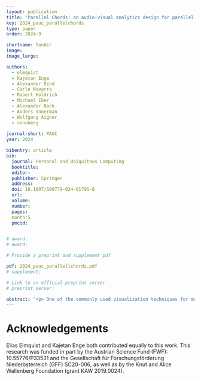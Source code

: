 ```yaml
---
layout: publication
title: "Parallel Chords: an audio-visual analytics design for parallel coordinates"
key: 2024_pauc_parallelchords
type: paper
order: 2024-9

shortname: SonAir
image: 
image_large: 

authors:
  - elmquist
  - Kajetan Enge
  - Alexander Rind
  - Carlo Navarra
  - Robert Holdrich
  - Michael Iber
  - Alexander Bock
  - Anders Ynnerman
  - Wolfgang Aigner
  - ronnberg
  
journal-short: PAUC
year: 2024

bibentry: article
bib:
  journal: Personal and Ubiquitous Computing
  booktitle:
  editor:
  publisher: Springer
  address:
  doi: 10.1007/S00779-024-01795-8
  url:
  volume:
  number:
  pages:
  month:5
  pmcid:


# award: 
# award:

# Provide a preprint and supplement pdf

pdf: 2024_pauc_parallellchords.pdf
# supplement:

# Link to an official preprint server
# preprint_server: 

abstract: "<p> One of the commonly used visualization techniques for multivariate data is the parallel coordinates plot. It provides users with a visual overview of multivariate data and the possibility to interactively explore it. While pattern recognition is a strength of the human visual system, it is also a strength of the auditory system. Inspired by the integration of the visual and auditory perception in everyday life, we introduce an audio-visual analytics design named Parallel Chords combining both visual and auditory displays. Parallel Chords lets users explore multivariate data using both visualization and sonification through the interaction with the axes of a parallel coordinates plot. To illustrate the potential of the design, we present (1) prototypical data patterns where the sonification helps with the identification of correlations, clusters, and outliers, (2) a usage scenario showing the sonification of data from non-adjacent axes, and (3) a controlled experiment on the sensitivity thresholds of participants when distinguishing the strength of correlations. During this controlled experiment, 35 participants used three different display types, the visualization, the sonification, and the combination of these, to identify the strongest out of three correlations. The results show that all three display types enabled the participants to identify the strongest correlation — with visualization resulting in the best sensitivity. The sonification resulted in sensitivities that were independent from the type of displayed correlation, and the combination resulted in increased enjoyability during usage.</p>"
---
```


# Acknowledgements

Elias Elmquist and Kajetan Enge both contributed equally to this work. This research was funded in part by the Austrian Science Fund (FWF): 10.55776/P33531 and the Gesellschaft für Forschungsförderung Niederösterreich (GFF) SC20-006, as well as by the Knut and Alice Wallenberg Foundation (grant KAW 2019.0024).
